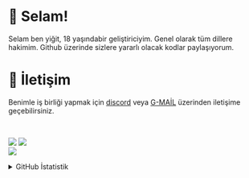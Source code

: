 # 👋 Selam!

Selam ben yiğit, 18 yaşındabir geliştiriciyim. Genel olarak tüm dillere hakimim. Github üzerinde sizlere yararlı olacak kodlar paylaşıyorum. 

# 📨 İletişim
Benimle iş birliği yapmak için [discord](https://discord.com/users/992903509701828679) veya [G-MAİL](crewcik@gmail.com) üzerinden iletişime geçebilirsiniz.
<!-- BLOG-POST-LIST:START -->
<!-- BLOG-POST-LIST:END -->
&nbsp;
<p align="left">
<a href="https://discord.gg/hu6XpsVxnP" target"blank_"><img src="https://img.shields.io/badge/Raxe Support%20-7289DA.svg?&style=for-the-badge&logo=discord&logoColor"></a>
<a href="https://discord.com/users/992903509701828679" target"blank_"><img src="https://img.shields.io/badge/Crew%20-7289DA.svg?&style=for-the-badge&logo=discord&logoColor"></a>
</br><img src="https://komarev.com/ghpvc/?username=crewcik&"/>

<details>
<summary>GitHub İstatistik</summary>

<img align="5px" width="38%" src="https://github-readme-stats.vercel.app/api/top-langs?username=crewcik&theme=dark&show_icons=true&locale=en&layout=compact" alt="crewcik"/>
<img align="auto" width="50%" src="https://github-readme-stats.vercel.app/api?username=crewcik&theme=dark&show_icons=true&locale=en" alt="crewcik"/>
<img align="auto" width="49%" src="https://github-readme-streak-stats.herokuapp.com/?user=crewcik&" alt="crewcik" />
 
[![Discord Presence](https://lanyard-profile-readme.vercel.app/api/992903509701828679?theme=light&bg=ecf&animated=false&hideDiscrim=true&borderRadius=10px&idleMessage=Starlarsangüzelolur)](https://discord.com/users/992903509701828679)

[![trophy](https://github-profile-trophy.vercel.app/?username=crewcik&theme=onedark)](https://github.com/crewcik)
</details>

